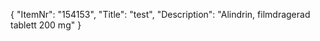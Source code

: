 {
  "ItemNr": "154153",
  "Title": "test",
  "Description": "Alindrin, filmdragerad tablett 200 mg"
}
